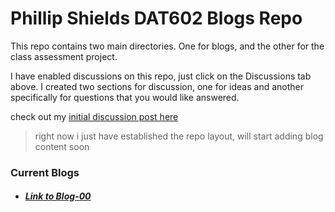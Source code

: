 # Phillip Shields DAT602 Blogs Repo

This repo contains two main directories. One for blogs, and the other for the class assessment project.

I have enabled discussions on this repo, just click on the Discussions tab above. I created two sections for discussion, one for ideas and another specifically for questions that you would like answered.

check out my [initial discussion post here](https://github.com/Phillip-D-Shields/dat602-repo/discussions)

> right now i just have established the repo layout, will start adding blog content soon

### Current Blogs
- ##### [Link to Blog-00](https://github.com/Phillip-D-Shields/dat602-repo/blob/master/blogs/blog-00.md)
